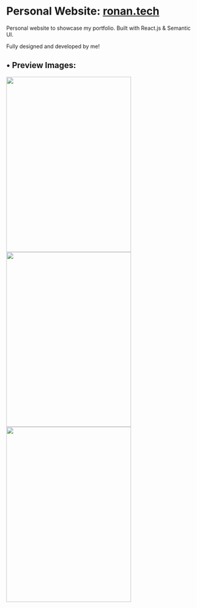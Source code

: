 
# Personal Website: <a href="https://ronan.tech/">ronan.tech</a>
Personal website to showcase my portfolio. Built with React.js & Semantic UI.

Fully designed and developed by me!


## • Preview Images:


<p float="left">
  <img src="/react-shop-app/mark-up-images/p1.png" width="328.95" height="460.8">
<img src="/react-shop-app/mark-up-images/p2.png" width="328.95" height="460.8">
<img src="/react-shop-app/mark-up-images/p3.png" width="328.95" height="460.8">

 </p>
